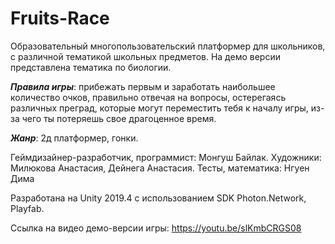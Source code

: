 # Fruits-Race

Образовательный многопользовательский платформер для школьников, с различной тематикой школьных предметов.
На демо версии представлена тематика по биологии.

***Правила игры***: прибежать первым и заработать наибольшее количество очков, правильно отвечая на вопросы, остерегаясь различных преград, которые могут переместить тебя к началу игры, из-за чего ты потеряешь свое драгоценное время.

***Жанр***: 2д платформер, гонки.

Геймдизайнер-разработчик, программист: Монгуш Байлак.
Художники: Милюкова Анастасия, Дейнега Анастасия.
Тесты, математика: Нгуен Дима

Разработана на Unity 2019.4 с использованием SDK Photon.Network, Playfab.

Ссылка на видео демо-версии игры:
https://youtu.be/slKmbCRGS08
